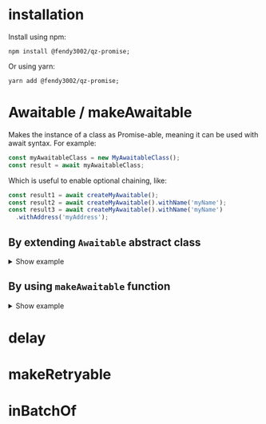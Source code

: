 # installation

Install using npm:

```
npm install @fendy3002/qz-promise;
```

Or using yarn:

```
yarn add @fendy3002/qz-promise;
```

# Awaitable / makeAwaitable

Makes the instance of a class as Promise-able, meaning it can be used with await syntax. For example:

```javascript
const myAwaitableClass = new MyAwaitableClass();
const result = await myAwaitableClass;
```

Which is useful to enable optional chaining, like:

```javascript
const result1 = await createMyAwaitable();
const result2 = await createMyAwaitable().withName('myName');
const result3 = await createMyAwaitable().withName('myName')
  .withAddress('myAddress');
```

## By extending `Awaitable` abstract class

<details>
  <summary>Show example</summary>
  
  ```javascript
  import { Awaitable } from '@fendy3002/qz-promise';

  class AwaitableTest extends Awaitable<string> {
    constructor(private context: IExecutionContext) {
      super();
    }
    resultValue = 'Awaited result';
    setResultValue(value) {
      this.resultValue = value;
      return this;
    }
    override async onAwait() {
      this.context.executeAwait();
      return this.resultValue;
    }
  }
  ```
</details>

## By using `makeAwaitable` function

<details>
  <summary>Show example</summary>
  
  ```javascript
  import { IAwaitable, makeAwaitable } from '@fendy3002/qz-promise';

  class SampleTest implements IAwaitable<string> {
    constructor(private context: IExecutionContext) {}
    resultValue = 'Awaited result';
    public setResultValue(value) {
      this.resultValue = value;
      return this;
    }
    public async onAwait() {
      this.context.executeAwait();
      return this.resultValue;
    }
  }
  ```
</details>

# delay

# makeRetryable

# inBatchOf
